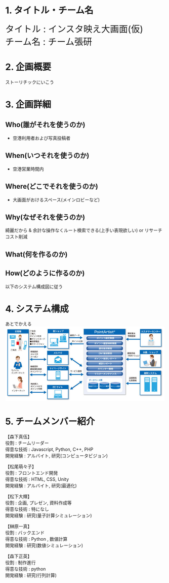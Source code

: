 # 1. タイトル・チーム名
<span style="font-size: 200%">タイトル : インスタ映え大画面(仮) </span>  
<span style="font-size: 200%">チーム名 : チーム張研 </span>

# 2. 企画概要
ストーリチックにいこう


# 3. 企画詳細
## Who(誰がそれを使うのか)
- 空港利用者および写真投稿者

## When(いつそれを使うのか)
- 空港営業時間内
  
## Where(どこでそれを使うのか)
- 大画面がおけるスペース(メインロビーなど)

## Why(なぜそれを使うのか)
綺麗だから & 余計な操作なくルート検索できる(上手い表現欲しい)
or リサーチコスト削減

## What(何を作るのか)

## How(どのように作るのか)
以下のシステム構成図に従う

# 4. システム構成
あとでかえる
![](system_test.jpeg)

# 5. チームメンバー紹介
【森下真伍】  
役割 : チームリーダー  
得意な技術 : Javascript, Python, C++, PHP  
開発経験 : アルバイト, 研究(コンピュータビジョン)

【松尾萌々子】  
役割 : フロントエンド開発  
得意な技術 : HTML, CSS, Unity  
開発経験 : アルバイト, 研究(最適化)

【松下大輝】  
役割 : 企画, プレゼン, 資料作成等  
得意な技術 : 特になし  
開発経験 : 研究(量子計算シミュレーション) 

【榊原一真】  
役割 : バックエンド  
得意な技術 : Python , 数値計算  
開発経験 : 研究(数値シミュレーション)

【森下正英】  
役割 : 制作進行  
得意な技術 : python  
開発経験 : 研究(行列計算)
